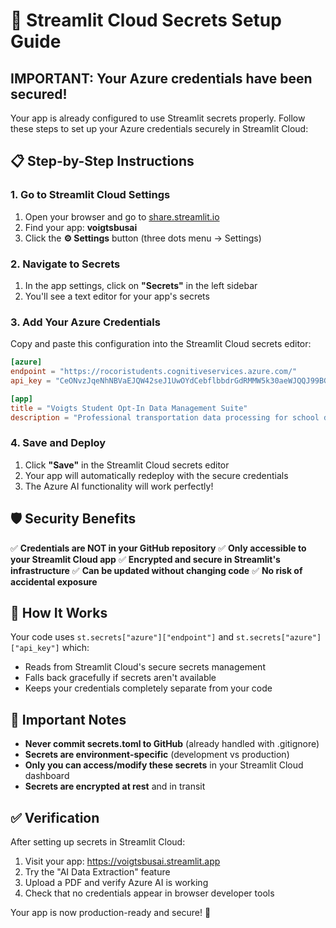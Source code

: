 # 🔐 Streamlit Cloud Secrets Setup Guide

## IMPORTANT: Your Azure credentials have been secured!

Your app is already configured to use Streamlit secrets properly. Follow these steps to set up your Azure credentials securely in Streamlit Cloud:

## 📋 Step-by-Step Instructions

### 1. Go to Streamlit Cloud Settings
1. Open your browser and go to [share.streamlit.io](https://share.streamlit.io)
2. Find your app: **voigtsbusai**
3. Click the **⚙️ Settings** button (three dots menu → Settings)

### 2. Navigate to Secrets
1. In the app settings, click on **"Secrets"** in the left sidebar
2. You'll see a text editor for your app's secrets

### 3. Add Your Azure Credentials
Copy and paste this configuration into the Streamlit Cloud secrets editor:

```toml
[azure]
endpoint = "https://rocoristudents.cognitiveservices.azure.com/"
api_key = "CeONvzJqeNhNBVaEJQW42seJ1UwOYdCebflbbdrGdRMMW5k30aeWJQQJ99BGACYeBjFXJ3w3AAALACOGjt98"

[app]
title = "Voigts Student Opt-In Data Management Suite"
description = "Professional transportation data processing for school districts"
```

### 4. Save and Deploy
1. Click **"Save"** in the Streamlit Cloud secrets editor
2. Your app will automatically redeploy with the secure credentials
3. The Azure AI functionality will work perfectly!

## 🛡️ Security Benefits

✅ **Credentials are NOT in your GitHub repository**
✅ **Only accessible to your Streamlit Cloud app**
✅ **Encrypted and secure in Streamlit's infrastructure**
✅ **Can be updated without changing code**
✅ **No risk of accidental exposure**

## 🔧 How It Works

Your code uses `st.secrets["azure"]["endpoint"]` and `st.secrets["azure"]["api_key"]` which:
- Reads from Streamlit Cloud's secure secrets management
- Falls back gracefully if secrets aren't available
- Keeps your credentials completely separate from your code

## 📝 Important Notes

- **Never commit secrets.toml to GitHub** (already handled with .gitignore)
- **Secrets are environment-specific** (development vs production)
- **Only you can access/modify these secrets** in your Streamlit Cloud dashboard
- **Secrets are encrypted at rest** and in transit

## ✅ Verification

After setting up secrets in Streamlit Cloud:
1. Visit your app: https://voigtsbusai.streamlit.app
2. Try the "AI Data Extraction" feature
3. Upload a PDF and verify Azure AI is working
4. Check that no credentials appear in browser developer tools

Your app is now production-ready and secure! 🎉

